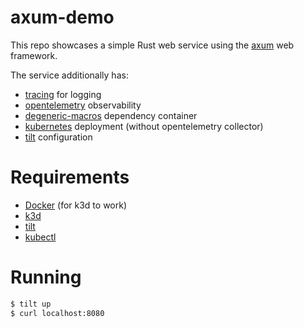 # axum-demo

This repo showcases a simple Rust web service using the [axum](https://lib.rs/axum) web framework.

The service additionally has:

- [tracing](https://lib.rs/tracing) for logging
- [opentelemetry](https://opentelemetry.io) observability
- [degeneric-macros](https://lib.rs/degeneric-macros) dependency container
- [kubernetes](https://kubernetes.io) deployment (without opentelemetry collector)
- [tilt](https://tilt.dev) configuration

# Requirements

- [Docker](https://docker.com) (for k3d to work)
- [k3d](https://k3d.io)
- [tilt](https://tilt.dev)
- [kubectl](https://kubernetes.io)

# Running

```bash
$ tilt up
$ curl localhost:8080
```
